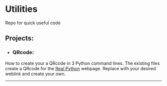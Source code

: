 # Utilities
Repo for quick useful code

## Projects:

* ### **QRcode:**
How to create your a QRcode in 3 Python command lines. The existing files create a QRcode for the [Real Python](https://realpython.com/) webpage. Replace with your desired weblink and create your own.

---

